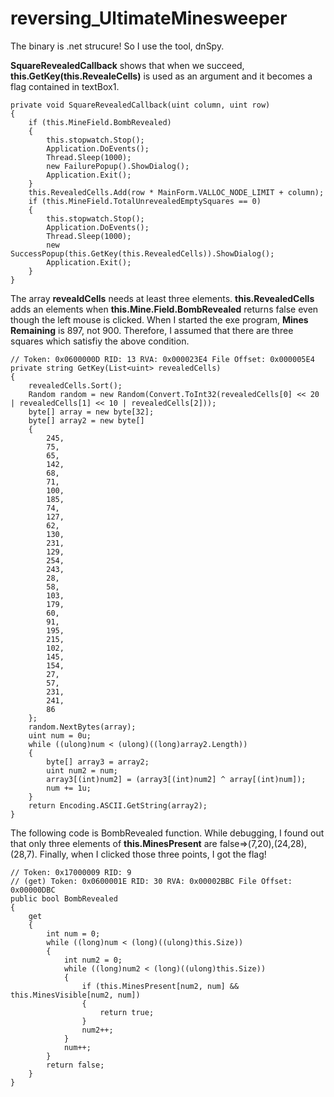# reversing_UltimateMinesweeper


The binary is .net strucure! So I use the tool, dnSpy.

**SquareRevealedCallback** shows that when we succeed, **this.GetKey(this.RevealeCells)** is used as an argument and it becomes a flag contained in textBox1.
```
private void SquareRevealedCallback(uint column, uint row)
{
	if (this.MineField.BombRevealed)
	{
		this.stopwatch.Stop();
		Application.DoEvents();
		Thread.Sleep(1000);
		new FailurePopup().ShowDialog();
		Application.Exit();
	}
	this.RevealedCells.Add(row * MainForm.VALLOC_NODE_LIMIT + column);
	if (this.MineField.TotalUnrevealedEmptySquares == 0)
	{
		this.stopwatch.Stop();
		Application.DoEvents();
		Thread.Sleep(1000);
		new SuccessPopup(this.GetKey(this.RevealedCells)).ShowDialog();
		Application.Exit();
	}
}
```

The array **revealdCells** needs at least three elements. **this.RevealedCells** adds an elements when **this.Mine.Field.BombRevealed** returns false even though the left mouse is clicked. When I started the exe program, **Mines Remaining** is 897, not 900. Therefore, I assumed that there are three squares which satisfiy the above condition. 

```
// Token: 0x0600000D RID: 13 RVA: 0x000023E4 File Offset: 0x000005E4
private string GetKey(List<uint> revealedCells)
{
	revealedCells.Sort();
	Random random = new Random(Convert.ToInt32(revealedCells[0] << 20 | revealedCells[1] << 10 | revealedCells[2]));
	byte[] array = new byte[32];
	byte[] array2 = new byte[]
	{
		245,
		75,
		65,
		142,
		68,
		71,
		100,
		185,
		74,
		127,
		62,
		130,
		231,
		129,
		254,
		243,
		28,
		58,
		103,
		179,
		60,
		91,
		195,
		215,
		102,
		145,
		154,
		27,
		57,
		231,
		241,
		86
	};
	random.NextBytes(array);
	uint num = 0u;
	while ((ulong)num < (ulong)((long)array2.Length))
	{
		byte[] array3 = array2;
		uint num2 = num;
		array3[(int)num2] = (array3[(int)num2] ^ array[(int)num]);
		num += 1u;
	}
	return Encoding.ASCII.GetString(array2);
}
```

The following code is BombRevealed function. While debugging, I found out that only three elements of **this.MinesPresent** are false=>(7,20),(24,28),(28,7). Finally, when I clicked those three points, I got the flag!

```
// Token: 0x17000009 RID: 9
// (get) Token: 0x0600001E RID: 30 RVA: 0x00002BBC File Offset: 0x00000DBC
public bool BombRevealed
{
	get
	{
		int num = 0;
		while ((long)num < (long)((ulong)this.Size))
		{
			int num2 = 0;
			while ((long)num2 < (long)((ulong)this.Size))
			{
				if (this.MinesPresent[num2, num] && this.MinesVisible[num2, num])
				{
					return true;
				}
				num2++;
			}
			num++;
		}
		return false;
	}
}
```
